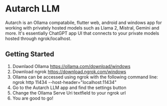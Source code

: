 # Autarch LLM

Autarch is an Ollama compatabile, flutter web, android and windows app for working with privately hosted models such as Llama 2, Mistral, Gemini and more. It's essentially ChatGPT app UI that connects to your private models hosted through ngrok/localhost. 

## Getting Started

1. Downlaod Ollama https://ollama.com/download/windows
2. Download ngrok https://download.ngrok.com/windows
3. Ollama can be accessed using ngrok with the following command line: ngrok http 11434 --host-header="localhost:11434"
4. Go to the Autarch LLM app and find the settings button
5. Change the Ollama Serve Uri textfield to your ngrok url
6. You are good to go!
